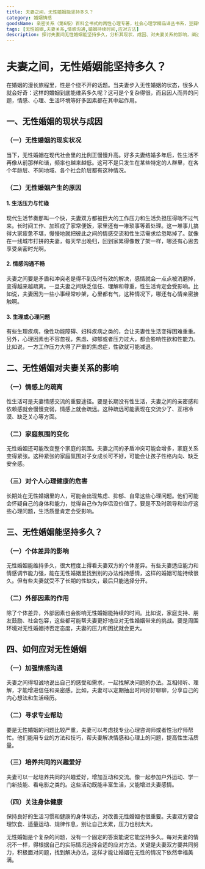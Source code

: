 ```yaml
---
title: 夫妻之间，无性婚姻能坚持多久？
category: 婚姻情感
goodsName: 亲密关系（第6版）百科全书式的两性心理专著，社会心理学精品译丛书系，豆瓣9.3分，津巴多和彭凯平专文推荐
tags: [无性婚姻,夫妻关系,情感沟通,婚姻持续时间,应对方法]
description: 探讨夫妻间无性婚姻能坚持多久，分析其现状、成因、对夫妻关系的影响，阐述个体差异和外部因素在其中的作用，并提供应对无性婚姻的方法。
---
```


# 夫妻之间，无性婚姻能坚持多久？

在婚姻的漫长旅程里，性是个绕不开的话题。当夫妻步入无性婚姻的状态，很多人就会好奇：这样的婚姻到底能维系多久呢？这可是个复杂得很，而且因人而异的问题，情感、心理、生活环境等好多因素都在其中起作用。

## 一、无性婚姻的现状与成因

### （一）无性婚姻的现实状况
当下，无性婚姻在现代社会里的比例正慢慢升高。好多夫妻结婚多年后，性生活不再像从前那样和谐，频率也越来越低。这可不是只发生在某些特定的人群里，在各个年龄层、不同地域、各个社会阶层都有这种情况。

### （二）无性婚姻产生的原因

#### 1. 生活压力与忙碌
现代生活节奏那叫一个快，夫妻双方都被巨大的工作压力和生活负担压得喘不过气来。长时间工作、加班成了家常便饭，家里还有一堆琐事等着处理。这一堆事儿搞得大家疲惫不堪，慢慢地就把彼此之间的情感交流和性生活需求给忽略掉了。就像在一线城市打拼的夫妻，每天早出晚归，回到家累得像散了架一样，哪还有心思去享受亲密时光啊。

#### 2. 情感沟通不畅
夫妻之间要是矛盾和冲突老是得不到及时有效的解决，感情就会一点点被消磨掉，变得越来越疏离。一旦夫妻之间缺乏信任、理解和尊重，性生活肯定会受影响。比如说，夫妻因为一些小事经常吵架，心里都有气，这种情况下，哪还有心情亲密接触啊。

#### 3. 生理或心理问题
有些生理疾病，像性功能障碍、妇科疾病之类的，会让夫妻性生活变得困难重重。另外，心理因素也不容忽视，焦虑、抑郁或者压力过大，都会影响性欲和性能力。比如说，一方工作压力大得了严重的焦虑症，性欲就可能减退。

## 二、无性婚姻对夫妻关系的影响

### （一）情感上的疏离
性生活可是夫妻情感交流的重要途径。要是长期没有性生活，夫妻之间的亲密感和依赖感就会慢慢变弱，情感上就会疏远。这种疏远可能表现在交流少了、互相冷漠、缺乏关心等方面。

### （二）家庭氛围的变化
无性婚姻还可能改变整个家庭的氛围。夫妻之间的矛盾冲突可能会增多，家庭关系变得紧张。这种紧张的家庭氛围对子女成长可不好，可能会让孩子性格内向、缺乏安全感。

### （三）对个人心理健康的危害
长期处在无性婚姻里的人，可能会出现焦虑、抑郁、自卑这些心理问题。他们可能会怀疑自己的身体和能力，觉得自己作为伴侣没价值了。要是不及时疏导和治疗这些心理问题，生活质量肯定会受影响。

## 三、无性婚姻能坚持多久？

### （一）个体差异的影响
无性婚姻能维持多久，很大程度上得看夫妻双方的个体差异。有些夫妻适应能力和情感调节能力强，能在无性婚姻里找到别的办法维持感情，这样的婚姻可能持续很久。但有些夫妻就受不了长期的性缺失，最后只能选择分开。

### （二）外部因素的作用
除了个体差异，外部因素也会影响无性婚姻能持续的时间。比如说，家庭支持、朋友鼓励、社会包容，这些都可能帮夫妻更好地应对无性婚姻带来的挑战。要是周围环境对无性婚姻持否定态度，夫妻的压力和困扰就会更大。

## 四、如何应对无性婚姻

### （一）加强情感沟通
夫妻之间得坦诚地说出自己的感受和需求，一起找解决问题的办法。互相倾听、理解，才能增进信任和亲密感。比如，夫妻可以定期抽出时间好好聊聊，分享自己的内心想法和生活经历。

### （二）寻求专业帮助
要是无性婚姻的问题比较严重，夫妻可以考虑找专业心理咨询师或者性治疗师帮忙。他们能用专业的方法和技巧，帮夫妻解决情感和心理上的问题，提高性生活质量。

### （三）培养共同的兴趣爱好
夫妻可以一起培养共同的兴趣爱好，增加互动和交流。像一起参加户外运动、学一门新技能、看电影之类的。这些活动既能丰富生活，又能增进夫妻感情。

### （四）关注身体健康
保持良好的生活习惯和健康的身体状态，对改善无性婚姻也很重要。夫妻双方要合理饮食、适量运动、规律作息，别让自己太累，压力也别太大。

无性婚姻是个复杂的问题，没有一个固定的答案能说它能坚持多久。每对夫妻的情况不一样，得根据自己的实际情况选择合适的应对方法。关键是夫妻双方要共同努力，积极面对问题，找到解决办法，这样才能让婚姻在无性的情况下依然幸福美满。